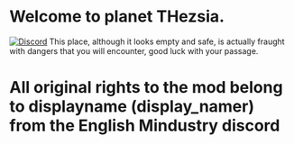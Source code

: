 
# Welcome to planet THezsia.


[![Discord](https://img.shields.io/discord/1011940744774303795.svg?color=7289da&logo=discord&label=Omaloon-Genral&style=for-the-badge)](https://discord.gg/PcTnJ96mwf)
This place, although it looks empty and safe, is actually fraught with dangers that you will encounter, good luck with your passage.

# All original rights to the mod belong to displayname (display_namer) from the English Mindustry discord
